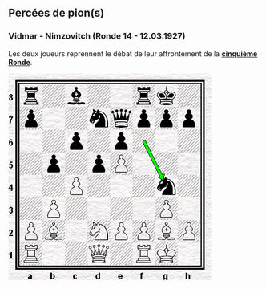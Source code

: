 ## Percées de pion(s)

### Vidmar - Nimzovitch (Ronde 14 - 12.03.1927)

Les deux joueurs reprennent le débat de leur affrontement de la [**cinquième Ronde**](01b.md).

![](01c.png)


